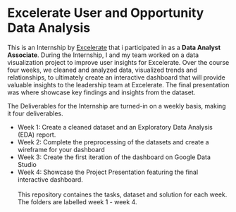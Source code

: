 # Excelerate User and Opportunity Data Analysis

This is an Internship by <a href="https://4excelerate.org/" target="blank">Excelerate</a> that i participated in as a <b>Data Analyst Associate</b>. During the Internship, I and my team worked on a data visualization project to improve user insights for Excelerate. Over the course four weeks, we cleaned and analyzed data, visualized trends and relationships, to ultimately create an interactive dashboard that will provide valuable insights to the leadership team at Excelerate. The final presentation was where showcase key findings and insights from the dataset.

The Deliverables for the Internship are turned-in on a weekly basis, making it four deliverables. 
<ul>
<li>Week 1: Create a cleaned dataset and an Exploratory Data Analysis (EDA) report. </li>

<li>Week 2: Complete the preprocessing of the datasets and create a wireframe for your dashboard </li>

<li>Week 3: Create the first iteration of the dashboard on Google Data Studio</li>

<li>Week 4: Showcase the Project Presentation featuring the final interactive dashboard.</li>

<br>
This repository containes the tasks, dataset and solution for each week. The folders are labelled week 1 - week 4.
